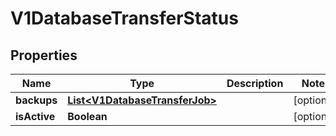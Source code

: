 # V1DatabaseTransferStatus

## Properties
Name | Type | Description | Notes
------------ | ------------- | ------------- | -------------
**backups** | [**List&lt;V1DatabaseTransferJob&gt;**](V1DatabaseTransferJob.md) |  |  [optional]
**isActive** | **Boolean** |  |  [optional]
